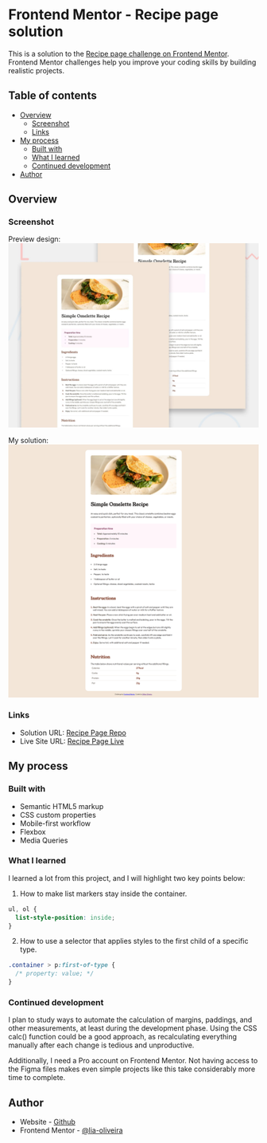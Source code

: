 <h1> Frontend Mentor - Recipe page solution</h1>

This is a solution to the [Recipe page challenge on Frontend Mentor](https://www.frontendmentor.io/challenges/recipe-page-KiTsR8QQKm). Frontend Mentor challenges help you improve your coding skills by building realistic projects.

<h2> Table of contents</h2>

- [Overview](#overview)
  - [Screenshot](#screenshot)
  - [Links](#links)
- [My process](#my-process)
  - [Built with](#built-with)
  - [What I learned](#what-i-learned)
  - [Continued development](#continued-development)
- [Author](#author)

## Overview

### Screenshot

Preview design:
![](./design/preview.jpg)

My solution:
![](./solution/recipe-page-solution-full-screenshot.png)

### Links

- Solution URL: [Recipe Page Repo](https://github.com/lia-oliveira/recipe-page)
- Live Site URL: [Recipe Page Live](https://your-live-site-url.com)

## My process

### Built with

- Semantic HTML5 markup
- CSS custom properties
- Mobile-first workflow
- Flexbox
- Media Queries


### What I learned

I learned a lot from this project, and I will highlight two key points below:

1. How to make list markers stay inside the container.
```css
ul, ol {
  list-style-position: inside;
}
```

2. How to use a selector that applies styles to the first child of a specific type.

```css
.container > p:first-of-type {
  /* property: value; */
}
```


### Continued development

I plan to study ways to automate the calculation of margins, paddings, and other measurements, at least during the development phase. Using the CSS calc() function could be a good approach, as recalculating everything manually after each change is tedious and unproductive.

Additionally, I need a Pro account on Frontend Mentor. Not having access to the Figma files makes even simple projects like this take considerably more time to complete.

## Author

- Website - [Github](https://github.com/lia-oliveira)
- Frontend Mentor - [@lia-oliveira](https://www.frontendmentor.io/profile/lia-oliveira)


